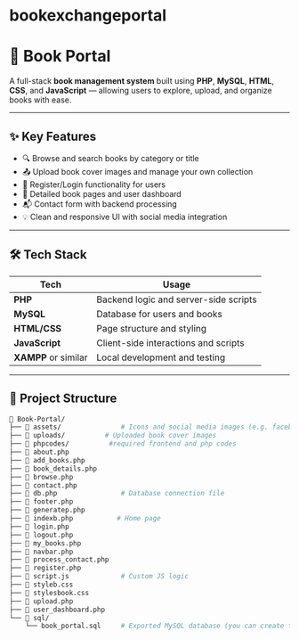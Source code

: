 # bookexchangeportal

# 📘 Book Portal

A full-stack **book management system** built using **PHP**, **MySQL**, **HTML**, **CSS**, and **JavaScript** — allowing users to explore, upload, and organize books with ease.

---

## ✨ Key Features

- 🔍 Browse and search books by category or title
- 📤 Upload book cover images and manage your own collection
- 👥 Register/Login functionality for users
- 🧾 Detailed book pages and user dashboard
- 📬 Contact form with backend processing
- 💡 Clean and responsive UI with social media integration

---

## 🛠 Tech Stack

| Tech         | Usage                               |
|--------------|--------------------------------------|
| **PHP**      | Backend logic and server-side scripts |
| **MySQL**    | Database for users and books         |
| **HTML/CSS** | Page structure and styling           |
| **JavaScript** | Client-side interactions and scripts |
| **XAMPP** or similar | Local development and testing |

---

## 📂 Project Structure

```bash
📁 Book-Portal/
├── 📁 assets/               # Icons and social media images (e.g. facebook.png, instagram.png)
├── 📁 uploads/          # Uploaded book cover images
├── 📁 phpcodes/          #required frontend and php codes 
├── 📄 about.php
├── 📄 add_books.php
├── 📄 book_details.php
├── 📄 browse.php
├── 📄 contact.php
├── 📄 db.php                # Database connection file
├── 📄 footer.php
├── 📄 generatep.php
├── 📄 indexb.php           # Home page
├── 📄 login.php
├── 📄 logout.php
├── 📄 my_books.php
├── 📄 navbar.php
├── 📄 process_contact.php
├── 📄 register.php
├── 📄 script.js             # Custom JS logic
├── 📄 styleb.css
├── 📄 stylesbook.css
├── 📄 upload.php
├── 📄 user_dashboard.php
└── 📁 sql/
    └── book_portal.sql     # Exported MySQL database (you can create this manually)
